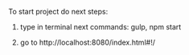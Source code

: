 To start project do next steps:

1) type in terminal next commands: gulp, npm start

2) go to http://localhost:8080/index.html#!/
